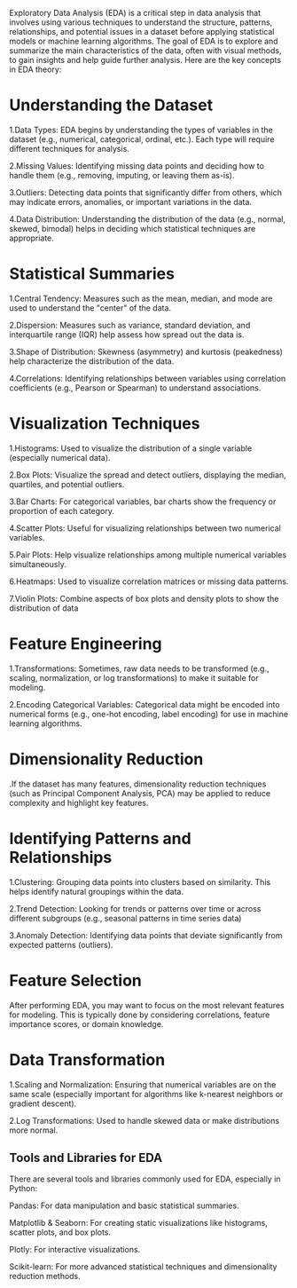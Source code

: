 Exploratory Data Analysis (EDA) is a critical step in data analysis that involves using various techniques to understand the structure, patterns, relationships, and potential issues in a dataset before applying statistical models or machine learning algorithms. The goal of EDA is to explore and summarize the main characteristics of the data, often with visual methods, to gain insights and help guide further analysis.
Here are the key concepts in EDA theory:

# Understanding the Dataset
1.Data Types: EDA begins by understanding the types of variables in the dataset (e.g., numerical, categorical, ordinal, etc.). Each type will require different techniques for analysis.

2.Missing Values: Identifying missing data points and deciding how to handle them (e.g., removing, imputing, or leaving them as-is).

3.Outliers: Detecting data points that significantly differ from others, which may indicate errors, anomalies, or important variations in the data.

4.Data Distribution: Understanding the distribution of the data (e.g., normal, skewed, bimodal) helps in deciding which statistical techniques are appropriate.


# Statistical Summaries
1.Central Tendency: Measures such as the mean, median, and mode are used to understand the "center" of the data.

2.Dispersion: Measures such as variance, standard deviation, and interquartile range (IQR) help assess how spread out the data is.

3.Shape of Distribution: Skewness (asymmetry) and kurtosis (peakedness) help characterize the distribution of the data.

4.Correlations: Identifying relationships between variables using correlation coefficients (e.g., Pearson or Spearman) to understand associations.


# Visualization Techniques
1.Histograms: Used to visualize the distribution of a single variable (especially numerical data).

2.Box Plots: Visualize the spread and detect outliers, displaying the median, quartiles, and potential outliers.

3.Bar Charts: For categorical variables, bar charts show the frequency or proportion of each category.

4.Scatter Plots: Useful for visualizing relationships between two numerical variables.

5.Pair Plots: Help visualize relationships among multiple numerical variables simultaneously.

6.Heatmaps: Used to visualize correlation matrices or missing data patterns.

7.Violin Plots: Combine aspects of box plots and density plots to show the distribution of data


# Feature Engineering
1.Transformations: Sometimes, raw data needs to be transformed (e.g., scaling, normalization, or log transformations) to make it suitable for modeling.

2.Encoding Categorical Variables: Categorical data might be encoded into numerical forms (e.g., one-hot encoding, label encoding) for use in machine learning algorithms.


# Dimensionality Reduction
.If the dataset has many features, dimensionality reduction techniques (such as Principal Component Analysis, PCA) may be applied to reduce complexity and highlight key features.


# Identifying Patterns and Relationships
1.Clustering: Grouping data points into clusters based on similarity. This helps identify natural groupings within the data.

2.Trend Detection: Looking for trends or patterns over time or across different subgroups (e.g., seasonal patterns in time series data)

3.Anomaly Detection: Identifying data points that deviate significantly from expected patterns (outliers).


# Feature Selection
After performing EDA, you may want to focus on the most relevant features for modeling. This is typically done by considering correlations, feature importance scores, or domain knowledge.


# Data Transformation
1.Scaling and Normalization: Ensuring that numerical variables are on the same scale (especially important for algorithms like k-nearest neighbors or gradient descent).                    
                                  
2.Log Transformations: Used to handle skewed data or make distributions more normal.


## Tools and Libraries for EDA
There are several tools and libraries commonly used for EDA, especially in Python:

Pandas: For data manipulation and basic statistical summaries.

Matplotlib & Seaborn: For creating static visualizations like histograms, scatter plots, and box plots.

Plotly: For interactive visualizations.

Scikit-learn: For more advanced statistical techniques and dimensionality reduction methods.
